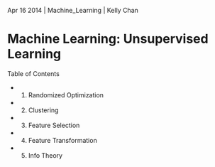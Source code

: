 Apr 16 2014 | Machine_Learning | Kelly Chan
# Machine Learning: Unsupervised Learning

Table of Contents
- 1. Randomized Optimization
- 2. Clustering
- 3. Feature Selection
- 4. Feature Transformation
- 5. Info Theory
